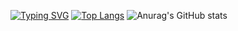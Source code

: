 [![Typing SVG](https://readme-typing-svg.demolab.com?font=Fira+Code&duration=1000&pause=1000&background=3591C400&width=435&lines=Hi%2C+%F0%9F%91%8B+I'm+yu%2C+a+front-end+engineer;%F0%9F%92%BB+SEer+in+NPU)](https://git.io/typing-svg)
[![Top Langs](https://github-readme-stats.vercel.app/api/top-langs/?username=anuraghazra&layout=donut-vertical)](https://github.com/anuraghazra/github-readme-stats)  ![Anurag's GitHub stats](https://github-readme-stats.vercel.app/api?username=anuraghazra&show_icons=true&theme=dracula)
